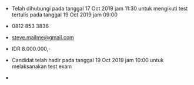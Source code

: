 - Telah dihubungi pada tanggal 17 Oct 2019 jam 11:30 untuk mengikuti test tertulis pada tanggal 19 Oct 2019 jam 09:00

- 0812 853 3836

- steve.mailme@gmail.com

- IDR 8.000.000,-

- Candidat telah hadir pada tanggal 19 Oct 2019 jam 10:00 untuk melaksanakan test exam

- 
